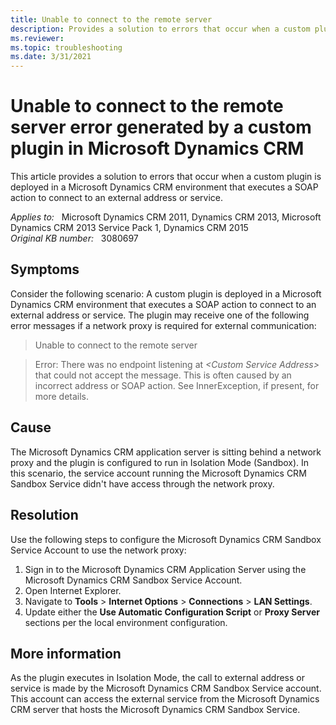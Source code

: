 ```yaml
---
title: Unable to connect to the remote server
description: Provides a solution to errors that occur when a custom plugin is deployed in a Microsoft Dynamics CRM environment that executes a SOAP action to connect to an external address or service.
ms.reviewer: 
ms.topic: troubleshooting
ms.date: 3/31/2021
---
```

# Unable to connect to the remote server error generated by a custom plugin in Microsoft Dynamics CRM

This article provides a solution to errors that occur when a custom plugin is deployed in a Microsoft Dynamics CRM environment that executes a SOAP action to connect to an external address or service.

_Applies to:_ &nbsp; Microsoft Dynamics CRM 2011, Dynamics CRM 2013, Microsoft Dynamics CRM 2013 Service Pack 1, Dynamics CRM 2015  
_Original KB number:_ &nbsp; 3080697

## Symptoms

Consider the following scenario: A custom plugin is deployed in a Microsoft Dynamics CRM environment that executes a SOAP action to connect to an external address or service. The plugin may receive one of the following error messages if a network proxy is required for external communication:

> Unable to connect to the remote server

> Error: There was no endpoint listening at *\<Custom Service Address>* that could not accept the message. This is often caused by an incorrect address or SOAP action. See InnerException, if present, for more details.

## Cause

The Microsoft Dynamics CRM application server is sitting behind a network proxy and the plugin is configured to run in Isolation Mode (Sandbox). In this scenario, the service account running the Microsoft Dynamics CRM Sandbox Service didn't have access through the network proxy.

## Resolution

Use the following steps to configure the Microsoft Dynamics CRM Sandbox Service Account to use the network proxy:

1. Sign in to the Microsoft Dynamics CRM Application Server using the Microsoft Dynamics CRM Sandbox Service Account.
2. Open Internet Explorer.
3. Navigate to **Tools** > **Internet Options** > **Connections** > **LAN Settings**.
4. Update either the **Use Automatic Configuration Script** or **Proxy Server** sections per the local environment configuration.

## More information

As the plugin executes in Isolation Mode, the call to external address or service is made by the Microsoft Dynamics CRM Sandbox Service account. This account can access the external service from the Microsoft Dynamics CRM server that hosts the Microsoft Dynamics CRM Sandbox Service.
